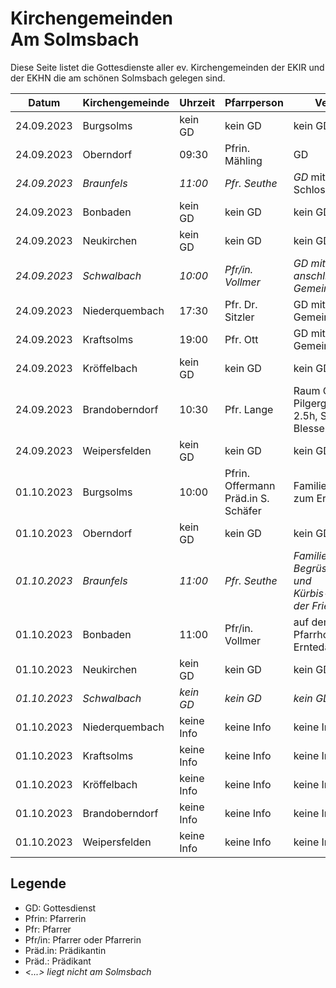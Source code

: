 # Kirchengemeinden<br>Am Solmsbach
Diese Seite listet die Gottesdienste aller ev. Kirchengemeinden der EKIR und der EKHN
die am schönen Solmsbach gelegen sind.

Datum        | Kirchengemeinde | Uhrzeit    | Pfarrperson       | Veranstaltung |
------------ | --------------- | ---------- | ----------------- | ------------- |
24.09.2023   | Burgsolms       | kein GD    | kein GD           | kein GD       | 
24.09.2023   | Oberndorf       | 09:30      | Pfrin. Mähling    | GD            | 
*24.09.2023* | *Braunfels*     | *11:00*    | *Pfr. Seuthe*     | *GD* mit Taufe, Schlosskirche* |
24.09.2023   | Bonbaden        | kein GD    | kein GD           | kein GD       | 
24.09.2023   | Neukirchen      | kein GD    | kein GD           | kein GD       | 
*24.09.2023* | *Schwalbach*    | *10:00*    | *Pfr/in. Vollmer* | *GD mit Konfi Vorst. und anschl. Gemeindeversammlung* |
24.09.2023   | Niederquembach  | 17:30      | Pfr. Dr. Sitzler  | GD mit anschl. Gemeindeversammlung | 
24.09.2023   | Kraftsolms      | 19:00      | Pfr. Ott          | GD mit anschl. Gemeindeversammlung | 
24.09.2023   | Kröffelbach     | kein GD    | kein GD           | kein GD       | 
24.09.2023   | Brandoberndorf  | 10:30      | Pfr. Lange        | Raum Ost Pilgergottesdienst 2.5h, Start Kirche Blessenbach |
24.09.2023   | Weipersfelden   | kein GD    | kein GD           | kein GD       | 
01.10.2023   | Burgsolms       | 10:00      | Pfrin. Offermann <br> Präd.in S. Schäfer | Familiengottesdienst zum Erntedankfest | 
01.10.2023   | Oberndorf       | kein GD    | kein GD           | kein GD       | 
*01.10.2023* | *Braunfels*     | *11:00*    | *Pfr. Seuthe*     | *Familien GD mit Begrüssung Katchus und <br>Kürbis-Suppenessen in der Friedenskirche* |
01.10.2023   | Bonbaden        | 11:00      | Pfr/in. Vollmer   | auf dem ehem. Pfarrhof, Hauptstr. 49, Erntedank mit Katchus | 
01.10.2023   | Neukirchen      | kein GD    | kein GD           | kein GD       | 
*01.10.2023* | *Schwalbach*    | *kein GD*  | *kein GD*         | *kein GD*     |
01.10.2023   | Niederquembach  | keine Info | keine Info        | keine Info    | 
01.10.2023   | Kraftsolms      | keine Info | keine Info        | keine Info    | 
01.10.2023   | Kröffelbach     | keine Info | keine Info        | keine Info    | 
01.10.2023   | Brandoberndorf  | keine Info | keine Info        | keine Info    | 
01.10.2023   | Weipersfelden   | keine Info | keine Info        | keine Info    | 

## Legende
- GD: Gottesdienst
- Pfrin: Pfarrerin
- Pfr: Pfarrer
- Pfr/in: Pfarrer oder Pfarrerin
- Präd.in: Prädikantin
- Präd.: Prädikant
- *<...> liegt nicht am Solmsbach*
